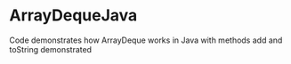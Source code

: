 # ArrayDequeJava
Code demonstrates how ArrayDeque works in Java with methods add and toString demonstrated

